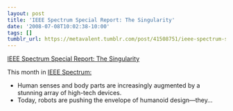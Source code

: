 ```yaml
---
layout: post
title: 'IEEE Spectrum Special Report: The Singularity'
date: '2008-07-08T10:02:38-10:00'
tags: []
tumblr_url: https://metavalent.tumblr.com/post/41508751/ieee-spectrum-special-report-the-singularity
---
```

[IEEE Spectrum Special Report: The Singularity](http://metavalent.info/?p=763)  

This month in [IEEE Spectrum:](http://www.spectrum.ieee.org/singularity)

- Human senses and body parts are increasingly augmented by a stunning array of high-tech devices.
- Today, robots are pushing the envelope of humanoid design—they…
